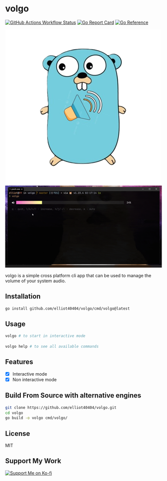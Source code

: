 # volgo

[![GitHub Actions Workflow Status](https://img.shields.io/github/actions/workflow/status/elliot40404/volgo/release.yml)](https://github.com/elliot40404/volgo/actions/workflows/release.yml)
[![Go Report Card](https://goreportcard.com/badge/github.com/elliot40404/volgo)](https://goreportcard.com/report/github.com/elliot40404/volgo)
[![Go Reference](https://pkg.go.dev/badge/github.com/elliot40404/volgo.svg)](https://pkg.go.dev/github.com/elliot40404/volgo)


![logo](./images/logo.png)
![demo](./images/demo.gif)

volgo is a simple cross platform cli app that can be used to manage the volume of your system audio.

## Installation

```bash
go install github.com/elliot40404/volgo/cmd/volgo@latest
```

## Usage 

```bash
volgo # to start in interactive mode

volgo help # to see all available commands
```

## Features

- [x] Interactive mode
- [x] Non interactive mode

## Build From Source with alternative engines

```bash
git clone https://github.com/elliot40404/volgo.git
cd volgo
go build -o volgo cmd/volgo/
```

## License

MIT

## Support My Work

<a href="https://ko-fi.com/elliot40404">
<img src="https://storage.ko-fi.com/cdn/brandasset/v2/support_me_on_kofi_red.png" alt="Support Me on Ko-fi" width="200">
</a>
